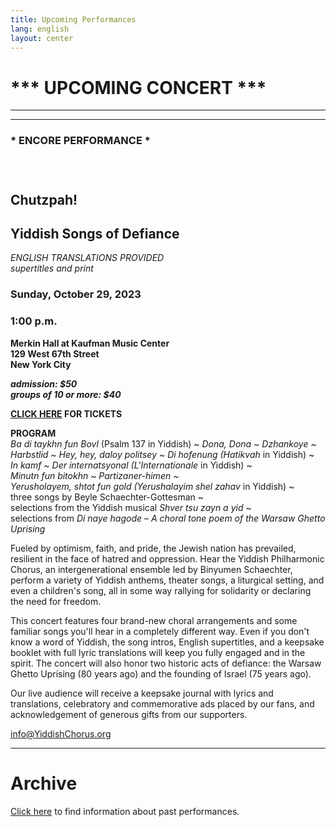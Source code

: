 ```yaml
---
title: Upcoming Performances
lang: english
layout: center
---
```


# *** UPCOMING CONCERT ***

_____

*********

### * ENCORE PERFORMANCE *  
### &nbsp;
## Chutzpah!
## Yiddish Songs of Defiance

*ENGLISH TRANSLATIONS PROVIDED*  
*supertitles and print*

### Sunday, October 29, 2023  
### 1:00 p.m.

**Merkin Hall at Kaufman Music Center  
129 West 67th Street  
New York City**

**_admission: $50_**  
**_groups of 10 or more: $40_**  

**[CLICK HERE](https://www.kaufmanmusiccenter.org/mch/event/chutzpah-yiddish-songs-of-defiance2/) FOR TICKETS**  

**PROGRAM**  
*Ba di taykhn fun Bovl* (Psalm 137 in Yiddish) ~ *Dona, Dona ~ Dzhankoye ~  
Harbstlid ~ Hey, hey, daloy politsey ~ Di hofenung (Hatikvah* in Yiddish) ~  
*In kamf ~ Der internatsyonal (L'Internationale* in Yiddish) ~  
*Minutn fun bitokhn ~ Partizaner-himen ~  
Yerusholayem, shtot fun gold (Yerushalayim shel zahav* in Yiddish) ~  
three songs by Beyle Schaechter-Gottesman ~  
selections from the Yiddish musical *Shver tsu zayn a yid* ~  
selections from *Di naye hagode – A choral tone poem of the Warsaw Ghetto Uprising*  

Fueled by optimism, faith, and pride, the Jewish nation has prevailed, resilient in the face of hatred and oppression.  Hear the Yiddish Philharmonic Chorus, an intergenerational ensemble led by Binyumen Schaechter, perform a variety of Yiddish anthems, theater songs, a liturgical setting, and even a children's song, all in some way rallying for solidarity or declaring the need for freedom.  

This concert features four brand-new choral arrangements and some familiar songs you'll hear in a completely different way. Even if you don't know a 
word of Yiddish, the song intros, English supertitles, and a keepsake booklet with full lyric translations will keep you fully engaged and in the spirit.
The concert will also honor two historic acts of defiance: the Warsaw Ghetto Uprising (80 years ago) and the founding of Israel (75 years ago).  

Our live audience will receive a keepsake journal with lyrics and translations, celebratory and commemorative ads placed by our fans, and acknowledgement of generous gifts from our supporters.  

[info@YiddishChorus.org](mailto:info@yiddishchorus.org)  

_____

# Archive

[Click here](concerts_archive.html) to find information about past performances.
